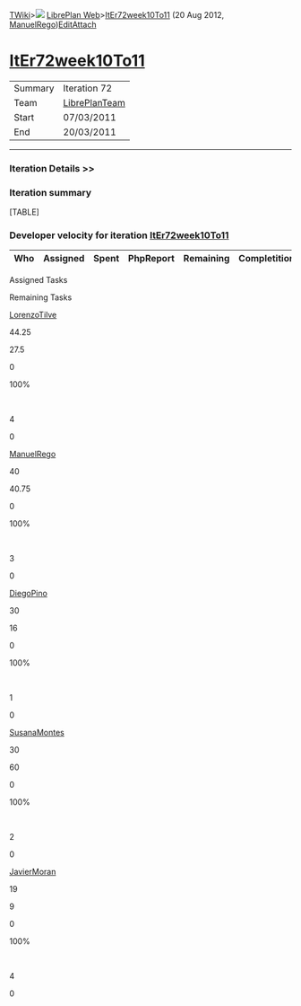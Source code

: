 [TWiki](Main_WebHome)&gt;![](/twiki/pub/TWiki/TWikiDocGraphics/web-bg-small.gif) [LibrePlan Web](LibrePlan_WebHome)&gt;[ItEr72week10To11](LibrePlan_ItEr72week10To11 "Topic revision: 2 (20 Aug 2012 - 09:52:26)") (20 Aug 2012, [ManuelRego](Main_ManuelRego))[Edit](LibrePlan_ItEr72week10To11?t=1520343667 "Edit this topic text")[Attach](/twiki/bin/attach/LibrePlan/ItEr72week10To11 "Attach an image or document to this topic")  

 [ItEr72week10To11](LibrePlan_ItEr72week10To11)
===============================================

|         |                                          |
|---------|------------------------------------------|
| Summary | Iteration 72                             |
| Team    | [LibrePlanTeam](LibrePlan_LibrePlanTeam) |
| Start   | 07/03/2011                               |
| End     | 20/03/2011                               |

------------------------------------------------------------------------

[](/twiki/bin/view/LibrePlan)

### Iteration Details &gt;&gt;

###  Iteration summary

[TABLE]

###  Developer velocity for iteration [ItEr72week10To11](LibrePlan_ItEr72week10To11)

| Who | Assigned | Spent | PhpReport | Remaining | Completition |     |
|-----|----------|-------|-----------|-----------|--------------|-----|

Assigned Tasks

Remaining Tasks

[LorenzoTilve](Main_LorenzoTilve)

44.25

27.5

0

100%

 

4

0

[ManuelRego](Main_ManuelRego)

40

40.75

0

100%

 

3

0

[DiegoPino](Main_DiegoPino)

30

16

0

100%

 

1

0

[SusanaMontes](Main_SusanaMontes)

30

60

0

100%

 

2

0

[JavierMoran](Main_JavierMoran)

19

9

0

100%

 

4

0
